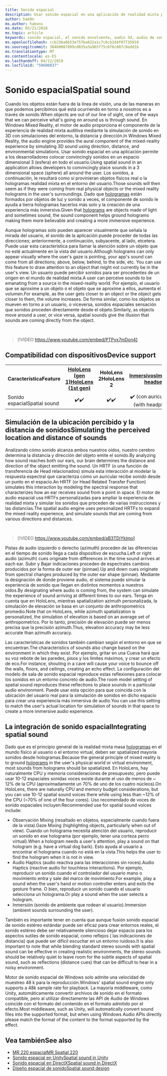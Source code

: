 ```yaml
---
title: Sonido espacial
description: Usar sonido espacial en una aplicación de realidad mixta permite colocar convincingly sonidos en un espacio 3D.
author: hak0n
ms.author: hakons
ms.date: 03/21/2018
ms.topic: article
keywords: sonido espacial, el sonido envolvente, audio 3d, audio de sonido, espacial 3d
ms.openlocfilehash: ccb236a8b53e757ba632a1c7c6cb2d4f07735910
ms.sourcegitcommit: 384b0087899cd835a3a965f75c6f6c607c9edd1b
ms.translationtype: MT
ms.contentlocale: es-ES
ms.lasthandoff: 04/12/2019
ms.locfileid: "59600837"
---
```

# <a name="spatial-sound"></a><span data-ttu-id="e1724-104">Sonido espacial</span><span class="sxs-lookup"><span data-stu-id="e1724-104">Spatial sound</span></span>

<span data-ttu-id="e1724-105">Cuando los objetos están fuera de la línea de visión, una de las maneras en que podemos percibimos qué está ocurriendo en torno a nosotros es a través de sonido.</span><span class="sxs-lookup"><span data-stu-id="e1724-105">When objects are out of our line of sight, one of the ways that we can perceive what's going on around us is through sound.</span></span> <span data-ttu-id="e1724-106">En Windows Mixed Reality, el motor de audio proporciona el componente de la experiencia de realidad mixta auditiva mediante la simulación de sonido en 3D con simulaciones del entorno, la distancia y dirección.</span><span class="sxs-lookup"><span data-stu-id="e1724-106">In Windows Mixed Reality, the audio engine provides the aural component of the mixed-reality experience by simulating 3D sound using direction, distance, and environmental simulations.</span></span> <span data-ttu-id="e1724-107">Usar sonido espacial en una aplicación permite a los desarrolladores colocar convincingly sonidos en un espacio dimensional 3 (esfera) en todo el usuario.</span><span class="sxs-lookup"><span data-stu-id="e1724-107">Using spatial sound in an application allows developers to convincingly place sounds in a 3 dimensional space (sphere) all around the user.</span></span> <span data-ttu-id="e1724-108">Los sonidos, a continuación, le resultará como si provinieran objetos físicos real o la hologramas realidad mixta en el entorno del usuario.</span><span class="sxs-lookup"><span data-stu-id="e1724-108">Those sounds will then seem as if they were coming from real physical objects or the mixed reality holograms in the user's surroundings.</span></span> <span data-ttu-id="e1724-109">Dado que [hologramas](hologram.md) están formados por objetos de luz y sonido a veces, el componente de sonido le ayuda a tierra hologramas hacerlos más solo y la creación de una experiencia más inmersiva.</span><span class="sxs-lookup"><span data-stu-id="e1724-109">Given that [holograms](hologram.md) are objects made of light and sometimes sound, the sound component helps ground holograms making them more believable and creating a more immersive experience.</span></span>

<span data-ttu-id="e1724-110">Aunque hologramas solo pueden aparecer visualmente que señala la mirada del usuario, el sonido de la aplicación puede proceder de todas las direcciones; anteriormente, a continuación, subyacente, al lado, etcetera. Puede usar esta característica para llamar la atención sobre un objeto que no esté actualmente en la vista del usuario.</span><span class="sxs-lookup"><span data-stu-id="e1724-110">Although holograms can only appear visually where the user's gaze is pointing, your app's sound can come from all directions; above, below, behind, to the side, etc. You can use this feature to draw attention to an object that might not currently be in the user's view.</span></span> <span data-ttu-id="e1724-111">Un usuario puede percibir sonidos para ser procedentes de un origen en el mundo de realidad mixta.</span><span class="sxs-lookup"><span data-stu-id="e1724-111">A user can perceive sounds to be emanating from a source in the mixed-reality world.</span></span> <span data-ttu-id="e1724-112">Por ejemplo, el usuario que se aproxime a un objeto o el objeto que se aproxime a ellos, aumenta el volumen.</span><span class="sxs-lookup"><span data-stu-id="e1724-112">For example, as the user gets closer to an object or the object gets closer to them, the volume increases.</span></span> <span data-ttu-id="e1724-113">De forma similar, como los objetos se mueven en torno a un usuario, o viceversa, sonidos espaciales sensación que sonidos proceden directamente desde el objeto.</span><span class="sxs-lookup"><span data-stu-id="e1724-113">Similarly, as objects move around a user, or vice versa, spatial sounds give the illusion that sounds are coming directly from the object.</span></span>

<br>

>[!VIDEO https://www.youtube.com/embed/PTPvx7mDon4]

## <a name="device-support"></a><span data-ttu-id="e1724-114">Compatibilidad con dispositivos</span><span class="sxs-lookup"><span data-stu-id="e1724-114">Device support</span></span>

<table>
<tr>
<th><span data-ttu-id="e1724-115">Característica</span><span class="sxs-lookup"><span data-stu-id="e1724-115">Feature</span></span></th><th style="width:150px"> <span data-ttu-id="e1724-116"><a href="hololens-hardware-details.md">HoloLens (gen 1)</a></span><span class="sxs-lookup"><span data-stu-id="e1724-116"><a href="hololens-hardware-details.md">HoloLens (1st gen)</a></span></span></th><th style="width:150px"><span data-ttu-id="e1724-117">HoloLens 2</span><span class="sxs-lookup"><span data-stu-id="e1724-117">HoloLens 2</span></span></th><th style="width:150px"><span data-ttu-id="e1724-118"><a href="immersive-headset-hardware-details.md">Inmersivos</a></span><span class="sxs-lookup"><span data-stu-id="e1724-118"><a href="immersive-headset-hardware-details.md">Immersive headsets</a></span></span></th>
</tr><tr>

<td> <span data-ttu-id="e1724-119">Sonido espacial</span><span class="sxs-lookup"><span data-stu-id="e1724-119">Spatial sound</span></span></td><td style="text-align: center;"> <span data-ttu-id="e1724-120">✔️</span><span class="sxs-lookup"><span data-stu-id="e1724-120">✔️</span></span></td><td style="text-align: center;"> <span data-ttu-id="e1724-121">✔️</span><span class="sxs-lookup"><span data-stu-id="e1724-121">✔️</span></span></td><td style="text-align: center;"> <span data-ttu-id="e1724-122">✔️ (con auriculares)</span><span class="sxs-lookup"><span data-stu-id="e1724-122">✔️ (with headphones)</span></span></td>

</tr>
</table>

## <a name="simulating-the-perceived-location-and-distance-of-sounds"></a><span data-ttu-id="e1724-123">Simulación de la ubicación percibido y la distancia de sonidos</span><span class="sxs-lookup"><span data-stu-id="e1724-123">Simulating the perceived location and distance of sounds</span></span>

<span data-ttu-id="e1724-124">Analizando cómo sonido alcanza ambos nuestros oídos, nuestro cerebro determina la distancia y dirección del objeto emite el sonido.</span><span class="sxs-lookup"><span data-stu-id="e1724-124">By analyzing how sound reaches both our ears, our brain determines the distance and direction of the object emitting the sound.</span></span> <span data-ttu-id="e1724-125">Un HRTF (o una función de transferencia de Head relacionados) simula esta interacción al modelar la respuesta espectral que caracteriza cómo un auricular recibe sonido desde un punto en el espacio.</span><span class="sxs-lookup"><span data-stu-id="e1724-125">An HRTF (or Head Related Transfer Function) simulates this interaction by modeling the spectral response that characterizes how an ear receives sound from a point in space.</span></span> <span data-ttu-id="e1724-126">El motor de audio espacial usa HRTFs personalizadas para ampliar la experiencia de realidad mixta y simular los sonidos que proceden de varias instrucciones y las distancias.</span><span class="sxs-lookup"><span data-stu-id="e1724-126">The spatial audio engine uses personalized HRTFs to expand the mixed reality experience, and simulate sounds that are coming from various directions and distances.</span></span>

<br>

>[!VIDEO https://www.youtube.com/embed/aB3TDjYklmo]

<span data-ttu-id="e1724-127">Pistas de audio izquierdo o derecho (azimuth) proceden de las diferencias en el tiempo de sonido llega a cada dispositivo de escucha.</span><span class="sxs-lookup"><span data-stu-id="e1724-127">Left or right audio (azimuth) cues originate from differences in the time sound arrives at each ear.</span></span> <span data-ttu-id="e1724-128">Subir y Bajar indicaciones proceden de espectrales cambios producidos por la forma de outer ear (pinnae).</span><span class="sxs-lookup"><span data-stu-id="e1724-128">Up and down cues originate from spectral changes produced by the outer ear shape (pinnae).</span></span> <span data-ttu-id="e1724-129">Mediante la designación de donde proviene audio, el sistema puede simular la experiencia de sonido que llegan en distintos momentos a nuestros oídos.</span><span class="sxs-lookup"><span data-stu-id="e1724-129">By designating where audio is coming from, the system can simulate the experience of sound arriving at different times to our ears.</span></span> <span data-ttu-id="e1724-130">Tenga en cuenta que en HoloLens, mientras spatialization azimuth personalizada, la simulación de elevación se basa en un conjunto de anthropometrics promedio.</span><span class="sxs-lookup"><span data-stu-id="e1724-130">Note that on HoloLens, while azimuth spatialization is personalized, the simulation of elevation is based on an average set of anthropometrics.</span></span> <span data-ttu-id="e1724-131">Por lo tanto, precisión de elevación puede ser menos precisa que la precisión azimuth.</span><span class="sxs-lookup"><span data-stu-id="e1724-131">Thus, elevation accuracy may be less accurate than azimuth accuracy.</span></span>

<span data-ttu-id="e1724-132">Las características de sonidos también cambian según el entorno en que se encuentran.</span><span class="sxs-lookup"><span data-stu-id="e1724-132">The characteristics of sounds also change based on the environment in which they exist.</span></span> <span data-ttu-id="e1724-133">Por ejemplo, gritar en una Cueva hará que su voz rebote de las paredes, pisos y los límites máximos, y crear un efecto de eco.</span><span class="sxs-lookup"><span data-stu-id="e1724-133">For instance, shouting in a cave will cause your voice to bounce off the walls, floors, and ceilings, creating an echo effect.</span></span> <span data-ttu-id="e1724-134">La configuración del modelo de sala de sonido espacial reproduce estas reflexiones para colocar los sonidos en un entorno concreto de audio.</span><span class="sxs-lookup"><span data-stu-id="e1724-134">The room model setting of spatial sound reproduces these reflections to place sounds in a particular audio environment.</span></span> <span data-ttu-id="e1724-135">Puede usar esta opción para que coincida con la ubicación del usuario real para la simulación de sonidos en dicho espacio para crear una experiencia más inmersiva de audio.</span><span class="sxs-lookup"><span data-stu-id="e1724-135">You can use this setting to match the user's actual location for simulation of sounds in that space to create a more immersive audio experience.</span></span>

## <a name="integrating-spatial-sound"></a><span data-ttu-id="e1724-136">La integración de sonido espacial</span><span class="sxs-lookup"><span data-stu-id="e1724-136">Integrating spatial sound</span></span>

<span data-ttu-id="e1724-137">Dado que es el principio general de la realidad mixta masa [hologramas](hologram.md) en el mundo físico al usuario o el entorno virtual, deben ser spatialized mayoría sonidos desde hologramas.</span><span class="sxs-lookup"><span data-stu-id="e1724-137">Because the general principle of mixed reality is to ground [holograms](hologram.md) in the user's physical world or virtual environment, most sounds from holograms should be spatialized.</span></span> <span data-ttu-id="e1724-138">En HoloLens, hay naturalmente CPU y memoria consideraciones de presupuesto, pero puede usar 10-12 espaciales sonidas voces existe durante el uso de menos de ~ 12% de la CPU (aproximadamente un 70% de uno de los cuatro núcleos).</span><span class="sxs-lookup"><span data-stu-id="e1724-138">On HoloLens, there are naturally CPU and memory budget considerations, but you can use 10-12 spatial sound voices there while using less than ~12% of the CPU (~70% of one of the four cores).</span></span> <span data-ttu-id="e1724-139">Uso recomendado de voces de sonido espaciales incluyen:</span><span class="sxs-lookup"><span data-stu-id="e1724-139">Recommended use for spatial sound voices include:</span></span>
* <span data-ttu-id="e1724-140">Observación Mixing (resaltado en objetos, especialmente cuando fuera de la vista).</span><span class="sxs-lookup"><span data-stu-id="e1724-140">Gaze Mixing (highlighting objects, particularly when out of view).</span></span> <span data-ttu-id="e1724-141">Cuando un holograma necesita atención del usuario, reproducir un sonido en ese holograma (por ejemplo, tener una corteza perro virtual).</span><span class="sxs-lookup"><span data-stu-id="e1724-141">When a hologram needs a user's attention, play a sound on that hologram (e.g. have a virtual dog bark).</span></span> <span data-ttu-id="e1724-142">Esto ayuda al usuario a encontrar el holograma cuando no está en la vista.</span><span class="sxs-lookup"><span data-stu-id="e1724-142">This helps the user to find the hologram when it is not in view.</span></span>
* <span data-ttu-id="e1724-143">Audio Haptics (audio reactiva para las interacciones sin roces).</span><span class="sxs-lookup"><span data-stu-id="e1724-143">Audio Haptics (reactive audio for touchless interactions).</span></span> <span data-ttu-id="e1724-144">Por ejemplo, reproducir un sonido cuando el controlador del usuario mano o movimiento entra y sale del marco de movimiento.</span><span class="sxs-lookup"><span data-stu-id="e1724-144">For example, play a sound when the user's hand or motion controller enters and exits the gesture frame.</span></span> <span data-ttu-id="e1724-145">O bien, reproducir un sonido cuando el usuario selecciona un holograma.</span><span class="sxs-lookup"><span data-stu-id="e1724-145">Or play a sound when the user selects a hologram.</span></span>
* <span data-ttu-id="e1724-146">Inmersión (sonido de ambiente que rodean el usuario).</span><span class="sxs-lookup"><span data-stu-id="e1724-146">Immersion (ambient sounds surrounding the user).</span></span>

<span data-ttu-id="e1724-147">También es importante tener en cuenta que aunque fusión sonido espacial de sonido estéreo estándar puede ser eficaz para crear entornos reales, el sonido estéreo debe ser relativamente silencioso dejar espacio para los aspectos sutiles de sonido espacial, como reflejos ( las indicaciones de distancia) que puede ser difícil escuchar en un entorno ruidoso.</span><span class="sxs-lookup"><span data-stu-id="e1724-147">It is also important to note that while blending standard stereo sounds with spatial sound can be effective in creating realistic environments, the stereo sounds should be relatively quiet to leave room for the subtle aspects of spatial sound, such as reflections (distance cues) that can be difficult to hear in a noisy environment.</span></span>

<span data-ttu-id="e1724-148">Motor de sonido espacial de Windows solo admite una velocidad de muestreo 48 k para la reproducción.</span><span class="sxs-lookup"><span data-stu-id="e1724-148">Windows' spatial sound engine only supports a 48k sample rate for playback.</span></span> <span data-ttu-id="e1724-149">La mayoría middleware, como Unity, automáticamente convertir archivos de sonido en el formato compatible, pero al utilizar directamente las API de Audio de Windows coincide con el formato del contenido en el formato admitido por el efecto.</span><span class="sxs-lookup"><span data-stu-id="e1724-149">Most middleware, such as Unity, will automatically convert sound files into the supported format, but when using Windows Audio APIs directly please match the format of the content to the format supported by the effect.</span></span>

## <a name="see-also"></a><span data-ttu-id="e1724-150">Vea también</span><span class="sxs-lookup"><span data-stu-id="e1724-150">See also</span></span>
* [<span data-ttu-id="e1724-151">MR 220 espacial</span><span class="sxs-lookup"><span data-stu-id="e1724-151">MR Spatial 220</span></span>](holograms-220.md)
* [<span data-ttu-id="e1724-152">Sonido espacial en Unity</span><span class="sxs-lookup"><span data-stu-id="e1724-152">Spatial sound in Unity</span></span>](spatial-sound-in-unity.md)
* [<span data-ttu-id="e1724-153">Sonido espacial en DirectX</span><span class="sxs-lookup"><span data-stu-id="e1724-153">Spatial sound in DirectX</span></span>](spatial-sound-in-directx.md)
* [<span data-ttu-id="e1724-154">Diseño espacial de sonido</span><span class="sxs-lookup"><span data-stu-id="e1724-154">Spatial sound design</span></span>](spatial-sound-design.md)
